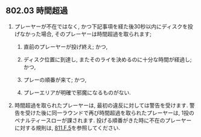 ## 802.03 時間超過

1. プレーヤーが不在ではなく,
かつ下記事項を経た後30秒以内にディスクを投げなかった場合,
そのプレーヤーは時間超過を取られます;

    1. 直前のプレーヤーが投げ終え; かつ,

    1. ディスク位置に到達し,
    またそのライを決めるのに十分な時間が経過し; かつ,

    1. プレーの順番が来て; かつ,

    1. プレーエリアが明確で邪魔になるものがない.

1. 時間超過を取られたプレーヤーは,
最初の違反に対しては警告を受けます.
警告を受けた後に同一ラウンドで再び時間超過を取られたプレーヤーは,
1投のペナルティースローが課されます.
投げる順番がきた時に不在のプレーヤーに対する規則は,
[811.F.5](811)を参照してください.
